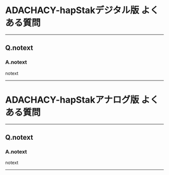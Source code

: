 # ADACHACY-hapStakデジタル版 よくある質問

----

## Q.notext

### A.notext
 
notext

----

# ADACHACY-hapStakアナログ版 よくある質問

----

## Q.notext

### A.notext
 
notext

----

